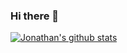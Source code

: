 ### Hi there 👋


[![Jonathan's github stats](https://github-readme-stats.vercel.app/api?username=jonathanlaib)](https://github.com/anuraghazra/github-readme-stats)

<!--
**jonathanlaib/jonathanlaib** is a ✨ _special_ ✨ repository because its `README.md` (this file) appears on your GitHub profile.


Here are some ideas to get you started:

- 🔭 I’m currently working on ...
- 🌱 I’m currently learning ...
- 👯 I’m looking to collaborate on ...
- 🤔 I’m looking for help with ...
- 💬 Ask me about ...
- 📫 How to reach me: ...
- 😄 Pronouns: ...
- ⚡ Fun fact: ...
-->
